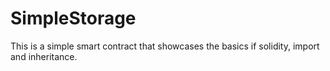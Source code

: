 # SimpleStorage
This is a simple smart contract that showcases the basics if solidity, import and inheritance. 
